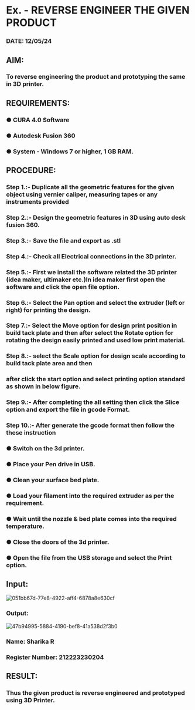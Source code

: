 # Ex.   - REVERSE ENGINEER THE GIVEN PRODUCT

### DATE: 12/05/24

## AIM: 
### To reverse engineering the product and prototyping the same in 3D printer.

## REQUIREMENTS:
### ●	CURA 4.0 Software
### ●	 Autodesk Fusion 360
### ●	 System - Windows 7 or higher, 1 GB RAM.

## PROCEDURE:
### Step 1.:- Duplicate all the geometric features for the given object using vernier caliper, measuring tapes or any instruments provided
### Step 2.:- Design the geometric features in 3D using auto desk fusion 360.
### Step 3.:- Save the file and export as .stl
### Step 4.:- Check all Electrical connections in the 3D printer.
### Step 5.:- First we install the software related the 3D printer (idea maker, ultimaker etc.)In idea maker first open the software and click the open file option.
### Step 6.:- Select the Pan option and select the extruder (left or right) for printing the design.
### Step 7.:- Select the Move option for design print position in build tack plate and then after select the Rotate option for rotating the design easily printed and used low print material.
### Step 8.:- select the Scale option for design scale according to build tack plate area and then
### after click the start option and select printing option standard as shown in below figure.
### Step 9.:- After completing the all setting then click the Slice option and export the file in gcode Format.
### Step 10.:- After generate the gcode format then follow the these instruction 
  ###   ●	Switch on the 3d printer.
  ###   ●	Place your Pen drive in USB.
  ###   ●	Clean your surface bed plate.
  ###   ●	Load your filament into the required extruder as per the requirement.
  ###   ●	Wait until the nozzle & bed plate comes into the required temperature.
  ###   ●	Close the doors of the 3d printer.
  ###   ●	Open the file from the USB storage and select the Print option.

## Input:
![051bb67d-77e8-4922-aff4-6878a8e630cf](https://github.com/SHARIKA818/Ex.-10---REVERSE-ENGINEER-THE-GIVEN-PRODUCT/assets/139834761/047ecb1e-e1b7-4c40-89b6-8ab2bb147469)

### Output:

![47b94995-5884-4190-bef8-41a538d2f3b0](https://github.com/SHARIKA818/Ex.-10---REVERSE-ENGINEER-THE-GIVEN-PRODUCT/assets/139834761/3253e388-13e9-4f20-9081-9e61a5902a42)
### Name: Sharika R
### Register Number: 212223230204

## RESULT:
###   Thus the given product is reverse engineered and prototyped using 3D Printer.
